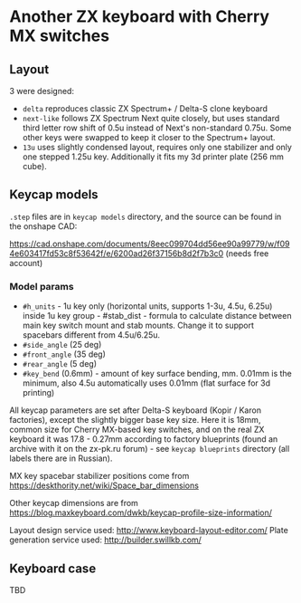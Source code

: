 # Another ZX keyboard with Cherry MX switches


## Layout
3 were designed:
* `delta` reproduces classic ZX Spectrum+ / Delta-S clone keyboard
* `next-like` follows ZX Spectrum Next quite closely, but uses standard third letter row shift of 0.5u instead of Next's
non-standard 0.75u. Some other keys were swapped to keep it closer to the Spectrum+ layout.
* `13u` uses slightly condensed layout, requires only one stabilizer and only one stepped 1.25u key. Additionally it fits my 3d printer plate (256 mm cube).


## Keycap models
`.step` files are in `keycap models` directory, and the source can be found in the onshape CAD:

https://cad.onshape.com/documents/8eec099704dd56ee90a99779/w/f094e603417fd53c8f53642f/e/6200ad26f37156b8d2f7b3c0 (needs free account)

### Model params
* `#h_units` - 1u key only (horizontal units, supports 1-3u, 4.5u, 6.25u)
inside 1u key group - #stab_dist - formula to calculate distance between main key switch mount and stab mounts. Change it to support spacebars different from 4.5u/6.25u.
* `#side_angle` (25 deg) 
* `#front_angle` (35 deg)
* `#rear_angle` (5 deg)
* `#key_bend` (0.6mm) - amount of key surface bending, mm. 0.01mm is the minimum, also 4.5u automatically uses 0.01mm (flat surface for 3d printing)

All keycap parameters are set after Delta-S keyboard (Kopir / Karon factories), except the slightly bigger base key size. Here it is 18mm, common size for Cherry MX-based key switches, and on the real ZX keyboard it was 17.8 - 0.27mm according to factory blueprints (found an archive with it on the zx-pk.ru forum) - see `keycap blueprints` directory (all labels there are in Russian).

MX key spacebar stabilizer positions come from https://deskthority.net/wiki/Space_bar_dimensions

Other keycap dimensions are from https://blog.maxkeyboard.com/dwkb/keycap-profile-size-information/

Layout design service used: http://www.keyboard-layout-editor.com/
Plate generation service used: http://builder.swillkb.com/


## Keyboard case

TBD
